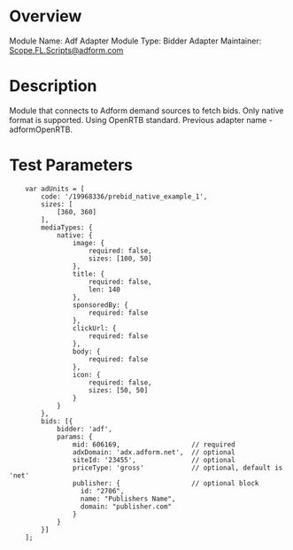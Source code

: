 # Overview

Module Name: Adf Adapter
Module Type: Bidder Adapter
Maintainer: Scope.FL.Scripts@adform.com

# Description

Module that connects to Adform demand sources to fetch bids.
Only native format is supported. Using OpenRTB standard. Previous adapter name - adformOpenRTB.

# Test Parameters
```
    var adUnits = [
        code: '/19968336/prebid_native_example_1',
        sizes: [
            [360, 360]
        ],
        mediaTypes: {
            native: {
                image: {
                    required: false,
                    sizes: [100, 50]
                },
                title: {
                    required: false,
                    len: 140
                },
                sponsoredBy: {
                    required: false
                },
                clickUrl: {
                    required: false
                },
                body: {
                    required: false
                },
                icon: {
                    required: false,
                    sizes: [50, 50]
                }
            }
        },
        bids: [{
            bidder: 'adf',
            params: {
                mid: 606169,                  // required
                adxDomain: 'adx.adform.net',  // optional
                siteId: '23455',              // optional
                priceType: 'gross'            // optional, default is 'net'
                publisher: {                  // optional block
                  id: "2706",
                  name: "Publishers Name",
                  domain: "publisher.com"
                }
            }
        }]
    ];
```
